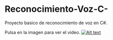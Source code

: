 # Reconocimiento-Voz-C-
Proyecto basico de reconocimiento de voz en C#.

Pulsa en la imagen para ver el video.
[![Alt text](https://i9.ytimg.com/vi_webp/xOrffI1b1d8/maxresdefault.webp?v=638f63a7&sqp=CPzGvZwG&rs=AOn4CLCi6x1XyBWLjFQSqhiJshqTX0VnSw)](https://www.youtube.com/watch?v=xOrffI1b1d8)
